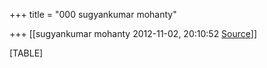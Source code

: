 +++
title = "000 sugyankumar mohanty"

+++
[[sugyankumar mohanty	2012-11-02, 20:10:52 [Source](https://groups.google.com/g/bvparishat/c/1Xf0vVimGiw)]]



[TABLE]

